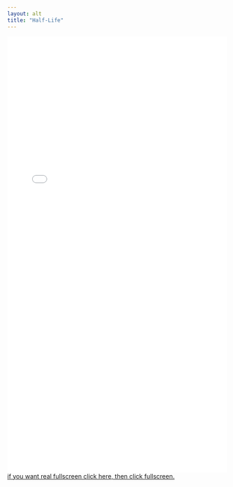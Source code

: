 ```yaml
---
layout: alt
title: "Half-Life"
---
```

<embed src="src/xash.html" width="100%" height="1000" allowfullscreen>
<a href="src/xash.html">if you want real fullscreen click here, then click fullscreen.</a>
